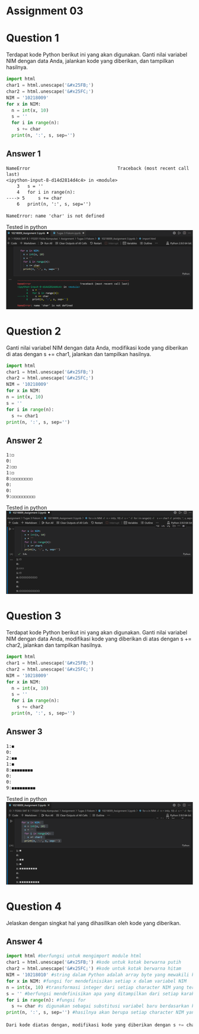 # Assignment 03

# Question 1
Terdapat kode Python berikut ini yang akan digunakan. Ganti nilai variabel NIM dengan data Anda, jalankan kode yang diberikan, dan tampilkan hasilnya.
```python
import html 
char1 = html.unescape('&#x25FB;') 
char2 = html.unescape('&#x25FC;') 
NIM = '10218009'
for x in NIM: 
  n = int(x, 10) 
  s = '' 
  for i in range(n): 
    s += char
  print(n, ':', s, sep='') 
  ```
  ## Answer 1
  ```
  NameError                                 Traceback (most recent call last)
<ipython-input-8-d14d2814d4c4> in <module>
      3   s = ''
      4   for i in range(n):
----> 5     s += char
      6   print(n, ':', s, sep='')

NameError: name 'char' is not defined
  ```
  Tested in python
  ![alt text](https://github.com/AkramAkbarAmin/fi3201-01-2021-2/blob/main/assignments/03/10218009_Assignment%203_Answer%20for%20question%201.png)
  
  # Question 2
  Ganti nilai variabel NIM dengan data Anda, modifikasi kode yang diberikan di atas dengan s += char1, jalankan dan tampilkan hasilnya.
  ```python
  import html 
char1 = html.unescape('&#x25FB;') 
char2 = html.unescape('&#x25FC;') 
NIM = '10218009'
for x in NIM: 
  n = int(x, 10) 
  s = '' 
  for i in range(n): 
    s += char1 
  print(n, ':', s, sep='') 
  ```
  ## Answer 2
  ```
  1:◻
  0:
  2:◻◻
  1:◻
  8:◻◻◻◻◻◻◻◻
  0:
  0:
  9:◻◻◻◻◻◻◻◻◻
  ```
  Tested in python
  ![alt text](https://github.com/AkramAkbarAmin/fi3201-01-2021-2/blob/main/assignments/03/10218009_Assignment%203_Answer%20for%20question%202.png)
  
  # Question 3
Terdapat kode Python berikut ini yang akan digunakan. Ganti nilai variabel NIM dengan data Anda, modifikasi kode yang diberikan di atas dengan s += char2, jalankan dan tampilkan hasilnya.
```python
import html 
char1 = html.unescape('&#x25FB;') 
char2 = html.unescape('&#x25FC;') 
NIM = '10218009'
for x in NIM: 
  n = int(x, 10) 
  s = '' 
  for i in range(n): 
    s += char2 
  print(n, ':', s, sep='') 
  ```
  ## Answer 3
  ```
  1:◼
  0:
  2:◼◼
  1:◼
  8:◼◼◼◼◼◼◼◼
  0:
  0:
  9:◼◼◼◼◼◼◼◼◼
  ```
  Tested in python
  ![alt text](https://github.com/AkramAkbarAmin/fi3201-01-2021-2/blob/main/assignments/03/10218009_Assignment%203_Answer%20for%20question%203.png)
  
  # Question 4
  Jelaskan dengan singkat hal yang dihasillkan oleh kode yang diberikan.
  ## Answer 4
  ```python
import html #berfungsi untuk mengimport module html
char1 = html.unescape('&#x25FB;') #kode untuk kotak berwarna putih
char2 = html.unescape('&#x25FC;') #kode untuk kotak berwarna hitam
NIM = '10218010' #string dalam Python adalah array byte yang mewakili karakter unicode.
for x in NIM: #fungsi for mendefinisikan setiap x dalam variabel NIM
  n = int(x, 10) #transformasi integer dari setiap character NIM yang terhitung didalam x dan mengizinkan pembuatan kotak hingga 9
  s = '' #berfungsi mendefinisikan apa yang ditampilkan dari setiap karakter dalam NIM
  for i in range(n): #fungsi for
    s += char #s digunakan sebagai substitusi variabel baru berdasarkan kode html yang diberikan (+= berarti menjumlahkan variabel dan menjadikan nilai s bernilai sebesar hasil penjumlahan tersebut)
  print(n, ':', s, sep='') #hasilnya akan berupa setiap character NIM yang ditulis secara vertikal kebawah sebanyak len dari NIM lalu ditambah character html yang diinginkan dan sebuah separator tertentu
  
  Dari kode diatas dengan, modifikasi kode yang diberikan dengan s += char diperoleh output yang error karena code 'char' tidak terdefinisi. Untuk modifikasi kode yang diberikan dengan s += char1 diperoleh output NIM sesuai urutan secara horizontal dan setiap angka NIM diwakilkan dengan kotak berwarna putih sesuai dengan jumlah angkanya. Untuk modifikasi kode yang diberikan dengan s += char2 diperoleh output NIM sesuai urutan secara horizontal dan setiap angka NIM diwakilkan dengan kotak berwarna hitam sesuai dengan jumlah angkanya.
